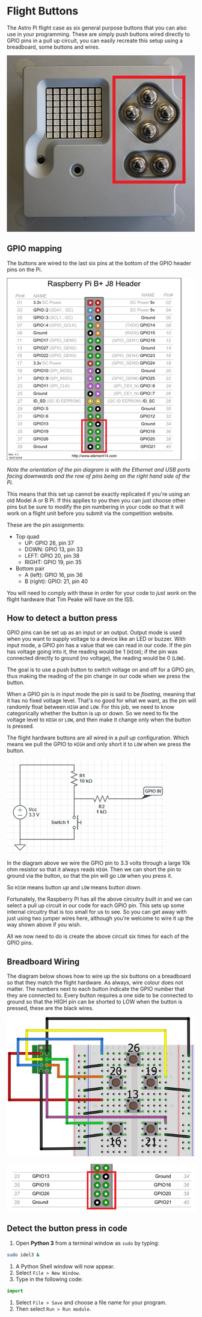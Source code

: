 # Flight Buttons

The Astro Pi flight case as six general purpose buttons that you can also use in your programming. These are simply push buttons wired directly to GPIO pins in a pull up circuit, you can easily recreate this setup using a breadboard, some buttons and wires.

  ![](images/flight_buttons.jpg)
  
## GPIO mapping

The buttons are wired to the last six pins at the bottom of the GPIO header pins on the Pi.

  ![](images/buttons_GPIO.png)
  
  *Note the orientation of the pin diagram is with the Ethernet and USB ports facing downwards and the row of pins being on the right hand side of the Pi.*
  
This means that this set up cannot be exactly replicated if you're using an old Model A or B Pi. If this applies to you then you can just choose other pins but be sure to modify the pin numbering in your code so that it will work on a flight unit before you submit via the competition website.

These are the pin assignments:

- Top quad
  - UP: GPIO 26, pin 37
  - DOWN: GPIO 13, pin 33
  - LEFT: GPIO 20, pin 38
  - RIGHT: GPIO 19, pin 35
- Bottom pair
  - A (left): GPIO 16, pin 36
  - B (right): GPIO: 21, pin 40

You will need to comply with these in order for your code to *just work* on the flight hardware that Tim Peake will have on the ISS.
  
## How to detect a button press

GPIO pins can be set up as an input or an output. Output mode is used when you want to supply voltage to a device like an LED or buzzer. With input mode, a GPIO pin has a value that we can read in our code. If the pin has voltage going into it, the reading would be 1 (`HIGH`); if the pin was connected directly to ground (no voltage), the reading would be 0 (`LOW`).

The goal is to use a push button to switch voltage on and off for a GPIO pin, thus making the reading of the pin change in our code when we press the button.

When a GPIO pin is in input mode the pin is said to be *floating*, meaning that it has no fixed voltage level. That's no good for what we want, as the pin will randomly float between `HIGH` and `LOW`. For this job, we need to know categorically whether the button is up or down. So we need to fix the voltage level to `HIGH` or `LOW`, and then make it change only when the button is pressed.

The flight hardware buttons are all wired in a *pull up* configuration. Which means we pull the GPIO to `HIGH` and only short it to `LOW` when we press the button.

  ![](images/pull_up.png)
  
  In the diagram above we wire the GPIO pin to 3.3 volts through a large 10k ohm resistor so that it always reads `HIGH`. Then we can short the pin to ground via the button, so that the pin will go `LOW` when you press it.
  
  So `HIGH` means button *up* and `LOW` means button *down*.
  
Fortunately, the Raspberry Pi has all the above circuitry *built in* and we can select a pull up circuit in our code for each GPIO pin. This sets up some internal circuitry that is too small for us to see. So you can get away with just using two jumper wires here, although you're welcome to wire it up the way shown above if you wish.

All we now need to do is create the above circuit six times for each of the GPIO pins.
  
## Breadboard Wiring

The diagram below shows how to wire up the six buttons on a breadboard so that they match the flight hardware. As always, wire colour does not matter. The numbers next to each button indicate the GPIO number that they are connected to. Every button requires a one side to be connected to ground so that the HIGH pin can be shorted to LOW when the button is pressed, these are the black wires.

  ![](images/buttons_breadboard.png)
  
  ![](images/buttons_GPIO_small.png)

## Detect the button press in code

1. Open **Python 3** from a terminal window as `sudo` by typing:
  
  ```bash
  sudo idel3 &
  ```
  
1. A Python Shell window will now appear.
1. Select `File > New Window`.
1. Type in the following code:

  ```python
  import
  ```

1. Select `File > Save` and choose a file name for your program.
1. Then select `Run > Run module`.
  
